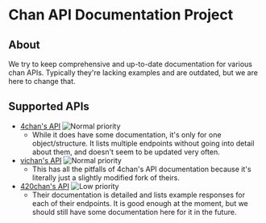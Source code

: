 # Chan API Documentation Project

## About

We try to keep comprehensive and up-to-date documentation for various chan APIs. Typically they're lacking examples and are outdated, but we are here to change that.

## Supported APIs

* [4chan's API](https://github.com/4chan/4chan-api/) <img src="https://r3c0d3x.github.io/chan-apis/priority_shields/normal.svg" alt="Normal priority">
  - While it does have some documentation, it's only for one object/structure. It lists multiple endpoints without going into detail about them, and doesn't seem to be updated very often.
* [vichan's API](https://github.com/vichan-devel/vichan-API/) <img src="https://r3c0d3x.github.io/chan-apis/priority_shields/normal.svg" alt="Normal priority">
  - This has all the pitfalls of 4chan's API documentation because it's literally just a slightly modified fork of theirs.
* [420chan's API](http://api.420chan.org/) <img src="https://r3c0d3x.github.io/chan-apis/priority_shields/low.svg" alt="Low priority">
  - Their documentation is detailed and lists example responses for each of their endpoints. It is good enough at the moment, but we should still have some documentation here for it in the future.
